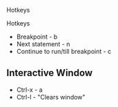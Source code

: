 Hotkeys

Hotkeys

- Breakpoint - b
- Next statement - n
- Continue to run/till breakpoint - c



## Interactive Window
- Ctrl-x - a
- Ctrl-l - "Clears window"